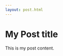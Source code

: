 ```yaml
---
layout: post.html
---
```


# <highlight-text>My Post title</highlight-text>

This is my post content.